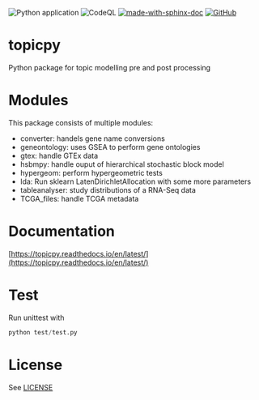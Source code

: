 ![Python application](https://github.com/fvalle1/topicpy/workflows/Python%20application/badge.svg)
![CodeQL](https://github.com/fvalle1/topicpy/workflows/CodeQL/badge.svg)
[![made-with-sphinx-doc](https://img.shields.io/badge/Made%20with-Sphinx-1f425f.svg)](https://topicpy.readthedocs.io/en/latest/)
[![GitHub](https://img.shields.io/github/license/fvalle1/topicpy)](LICENSE)

# topicpy
Python package for topic modelling pre and post processing

# Modules

This package consists of multiple modules:

- converter: handels gene name conversions
- geneontology: uses GSEA to perform gene ontologies
- gtex: handle GTEx data
- hsbmpy: handle ouput of hierarchical stochastic block model
- hypergeom: perform hypergeometric tests
- lda: Run sklearn LatenDirichletAllocation with some more parameters
- tableanalyser: study distributions of a RNA-Seq data
- TCGA_files: handle TCGA metadata

# Documentation
[https://topicpy.readthedocs.io/en/latest/](https://topicpy.readthedocs.io/en/latest/)

# Test
Run unittest with

``` python
python test/test.py
```

# License
See [LICENSE](LICENSE)
